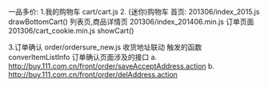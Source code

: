 一品多价: 
1.我的购物车 cart/cart.js
2. (迷你)购物车
首页: 201306/index_2015.js drawBottomCart()
列表页,商品详情页 201306/index_201406.min.js
订单页面 201306/cart_cookie.min.js showCart()

3.订单确认
order/ordersure_new.js 
收货地址联动 触发的函数 converItemListInfo
订单确认页面涉及的接口
  a. http://buy.111.com.cn/front/order/saveAcceptAddress.action
  b. http://buy.111.com.cn/front/order/delAddress.action



